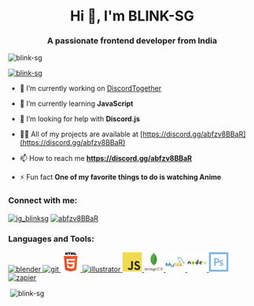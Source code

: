 <h1 align="center">Hi 👋, I'm BLINK-SG</h1>
<h3 align="center">A passionate frontend developer from India</h3>

<p align="left"> <img src="https://komarev.com/ghpvc/?username=blink-sg&label=Profile%20views&color=0e75b6&style=flat" alt="blink-sg" /> </p>

<p align="left"> <a href="https://github.com/ryo-ma/github-profile-trophy"><img src="https://github-profile-trophy.vercel.app/?username=blink-sg" alt="blink-sg" /></a> </p>

- 🔭 I’m currently working on [DiscordTogether](https://dsc.gg/acti-vity)

- 🌱 I’m currently learning **JavaScript**

- 🤝 I’m looking for help with **Discord.js**

- 👨‍💻 All of my projects are available at [https://discord.gg/abfzv8BBaR](https://discord.gg/abfzv8BBaR)

- 📫 How to reach me **https://discord.gg/abfzv8BBaR**

- ⚡ Fun fact **One of my favorite things to do is watching Anime**

<h3 align="left">Connect with me:</h3>
<p align="left">
<a href="https://instagram.com/ig_blinksg" target="blank"><img align="center" src="https://raw.githubusercontent.com/rahuldkjain/github-profile-readme-generator/master/src/images/icons/Social/instagram.svg" alt="ig_blinksg" height="30" width="40" /></a>
<a href="https://discord.gg/abfzv8BBaR" target="blank"><img align="center" src="https://raw.githubusercontent.com/rahuldkjain/github-profile-readme-generator/master/src/images/icons/Social/discord.svg" alt="abfzv8BBaR" height="30" width="40" /></a>
</p>

<h3 align="left">Languages and Tools:</h3>
<p align="left"> <a href="https://www.blender.org/" target="_blank"> <img src="https://download.blender.org/branding/community/blender_community_badge_white.svg" alt="blender" width="40" height="40"/> </a> <a href="https://git-scm.com/" target="_blank"> <img src="https://www.vectorlogo.zone/logos/git-scm/git-scm-icon.svg" alt="git" width="40" height="40"/> </a> <a href="https://www.w3.org/html/" target="_blank"> <img src="https://raw.githubusercontent.com/devicons/devicon/master/icons/html5/html5-original-wordmark.svg" alt="html5" width="40" height="40"/> </a> <a href="https://www.adobe.com/in/products/illustrator.html" target="_blank"> <img src="https://www.vectorlogo.zone/logos/adobe_illustrator/adobe_illustrator-icon.svg" alt="illustrator" width="40" height="40"/> </a> <a href="https://developer.mozilla.org/en-US/docs/Web/JavaScript" target="_blank"> <img src="https://raw.githubusercontent.com/devicons/devicon/master/icons/javascript/javascript-original.svg" alt="javascript" width="40" height="40"/> </a> <a href="https://www.mongodb.com/" target="_blank"> <img src="https://raw.githubusercontent.com/devicons/devicon/master/icons/mongodb/mongodb-original-wordmark.svg" alt="mongodb" width="40" height="40"/> </a> <a href="https://www.mysql.com/" target="_blank"> <img src="https://raw.githubusercontent.com/devicons/devicon/master/icons/mysql/mysql-original-wordmark.svg" alt="mysql" width="40" height="40"/> </a> <a href="https://nodejs.org" target="_blank"> <img src="https://raw.githubusercontent.com/devicons/devicon/master/icons/nodejs/nodejs-original-wordmark.svg" alt="nodejs" width="40" height="40"/> </a> <a href="https://www.photoshop.com/en" target="_blank"> <img src="https://raw.githubusercontent.com/devicons/devicon/master/icons/photoshop/photoshop-line.svg" alt="photoshop" width="40" height="40"/> </a> <a href="https://zapier.com" target="_blank"> <img src="https://www.vectorlogo.zone/logos/zapier/zapier-icon.svg" alt="zapier" width="40" height="40"/> </a> </p>

<p>&nbsp;<img align="center" src="https://github-readme-stats.vercel.app/api?username=blink-sg&show_icons=true&locale=en" alt="blink-sg" /></p>

